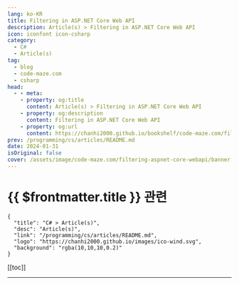 ```yaml
---
lang: ko-KR
title: Filtering in ASP.NET Core Web API
description: Article(s) > Filtering in ASP.NET Core Web API
icon: iconfont icon-csharp
category: 
  - C#
  - Article(s)
tag: 
  - blog
  - code-maze.com
  - csharp
head:  
  - - meta:
    - property: og:title
      content: Article(s) > Filtering in ASP.NET Core Web API
    - property: og:description
      content: Filtering in ASP.NET Core Web API
    - property: og:url
      content: https://chanhi2000.github.io/bookshelf/code-maze.com/filtering-aspnet-core-webapi.html
prev: /programming/cs/articles/README.md
date: 2024-01-31
isOriginal: false
cover: /assets/image/code-maze.com/filtering-aspnet-core-webapi/banner.png
---
```


# {{ $frontmatter.title }} 관련

```component VPCard
{
  "title": "C# > Article(s)",
  "desc": "Article(s)",
  "link": "/programming/cs/articles/README.md",
  "logo": "https://chanhi2000.github.io/images/ico-wind.svg",
  "background": "rgba(10,10,10,0.2)"
}
```

[[toc]]

---

<SiteInfo
  name="Filtering in ASP.NET Core Web API"
  desc="In this article, we will cover filtering in ASP.NET Core Web API. We'll learn what filtering is, how it's different from searching, and how to implement it."
  url="https://code-maze.com/filtering-aspnet-core-webapi/"
  logo="/assets/image/code-maze.com/favicon.png"
  preview="/assets/image/code-maze.com/filtering-aspnet-core-webapi/banner.png"/>

<!-- TODO: 작성 -->
